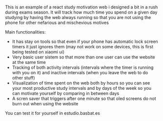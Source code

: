 This is an example of a react study motivation web i designed a bit in a rush during exams season. It will track how  much time you  spend on  a given day studying by having the web always running so that you are not using the phone for other  nefarious  and mischevious motives

Main functionalities:
-  It has stay on tools so that even if your phone has automatic lock screen timers it just ignores them  (may not work on some  devices, this is first being tested on xiaomi ui)
-  Very basic user  sistem so that more than one user can use the website at the same time
-  Tracking of both activity intervals (intervals where the timer is running with you on  it) and inactive intervals  (when you leave the web to do other stuff)
-  Visualization of time spent on the web both by hours so you can see  your most productive study intervals and by days of the week so you can motivate yourself by comparing in between days
-  A scren saver that triggers after one minute so that oled screens do not burn out  when using  the website

You  can test it for yourself in  estudio.basbat.es


